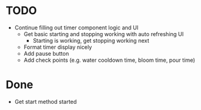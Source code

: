 TODO
=========



* Continue filling out timer component logic and UI
  * Get basic starting and stopping working with auto refreshing UI
    * Starting is working, get stopping working next
  * Format timer display nicely
  * Add pause button
  * Add check points (e.g. water cooldown time, bloom time, pour time)

Done
=========

* Get start method started
